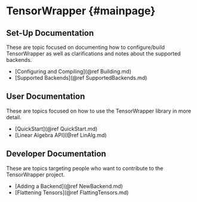 TensorWrapper {#mainpage}
=============

Set-Up Documentation
--------------------

These are topic focused on documenting how to configure/build TensorWrapper as
well as clarifications and notes about the supported backends.

- [Configuring and Compiling](@ref Building.md)
- [Supported Backends](@ref SupportedBackends.md)

User Documentation
------------------

These are topics focused on how to use the TensorWrapper library in more
detail.

- [QuickStart](@ref QuickStart.md)
- [Linear Algebra API](@ref LinAlg.md)

Developer Documentation
-----------------------

These are topics targeting people who want to contribute to the TensorWrapper
project.

- [Adding a Backend](@ref NewBackend.md)
- [Flattening Tensors](@ref FlattingTensors.md)
